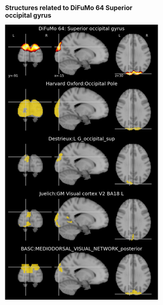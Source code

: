 


## Structures related to DiFuMo 64 Superior occipital gyrus

![13](13.jpg "Structures related to DiFuMo 64 Superior occipital gyrus")